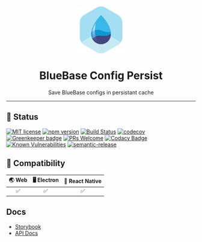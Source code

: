 <div align="center">
	<img width=125 height=125 src="assets/common/logo.png">
  <h1>
		BlueBase Config Persist
	</h1>
  <p>Save BlueBase configs in persistant cache</p>
</div>

<hr />

## 🎊 Status

[![MIT license](https://img.shields.io/badge/license-MIT-brightgreen.svg)](http://opensource.org/licenses/MIT)
[![npm version](https://img.shields.io/npm/v/@bluebase/plugin-config-persist.svg?style=flat)](https://npmjs.org/package/@bluebase/plugin-config-persist "View this project on npm")
[![Build Status](https://travis-ci.com/BlueBaseJS/plugin-config-persist.svg?branch=master)](https://travis-ci.com/BlueBaseJS/plugin-config-persist)
[![codecov](https://codecov.io/gh/BlueBaseJS/plugin-config-persist/branch/master/graph/badge.svg)](https://codecov.io/gh/BlueBaseJS/plugin-config-persist)
[![Greenkeeper badge](https://badges.greenkeeper.io/BlueBaseJS/plugin-config-persist.svg)](https://greenkeeper.io/) [![PRs Welcome](https://img.shields.io/badge/PRs-welcome-brightgreen.svg)](https://github.com/BlueBaseJS/plugin-config-persist/blob/master/CONTRIBUTING.md)
[![Codacy Badge](https://api.codacy.com/project/badge/Grade/3c79162871414b6aa7c15d1a423adeca)](https://www.codacy.com/app/BlueBaseJS/plugin-config-persist?utm_source=github.com&utm_medium=referral&utm_content=BlueBaseJS/plugin-config-persist&utm_campaign=Badge_Grade)
[![Known Vulnerabilities](https://snyk.io/test/github/BlueBaseJS/plugin-config-persist/badge.svg)](https://snyk.io/test/github/BlueBaseJS/plugin-config-persist)
[![semantic-release](https://img.shields.io/badge/%20%20%F0%9F%93%A6%F0%9F%9A%80-semantic--release-e10079.svg)](https://github.com/semantic-release/semantic-release)

## 🤝 Compatibility

| 🌏 Web | 🖥 Electron | 📱 React Native |
| :----: | :---------: | :-------------: |
|    ✅   |      ✅      |        ✅        |

## Docs

-   [Storybook](https://BlueBaseJS.github.io/plugin-config-persist/storybook/)
-   [API Docs](https://BlueBaseJS.github.io/plugin-config-persist/)
